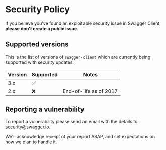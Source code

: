 # Security Policy

If you believe you've found an exploitable security issue in Swagger Client,
**please don't create a public issue**. 


## Supported versions

This is the list of versions of `swagger-client` which are
currently being supported with security updates.

| Version  | Supported          | Notes                  |
| -------- | ------------------ | ---------------------- |
| 3.x      | :white_check_mark: |                        |
| 2.x      | :x:                | End-of-life as of 2017 |

## Reporting a vulnerability

To report a vulnerability please send an email with the details to [security@swagger.io](mailto:security@swagger.io).

We'll acknowledge receipt of your report ASAP, and set expectations on how we plan to handle it.
